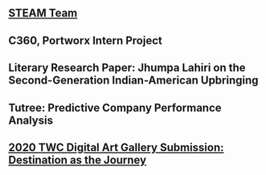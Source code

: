 <!--- For my projects -->

## [STEAM Team](https://steamteamorg.weebly.com)

## C360, Portworx Intern Project

## Literary Research Paper: Jhumpa Lahiri on the Second-Generation Indian-American Upbringing

## Tutree: Predictive Company Performance Analysis

## [2020 TWC Digital Art Gallery Submission: Destination as the Journey](https://www.twcdigitalartgallery.com/gallery/shilpa)